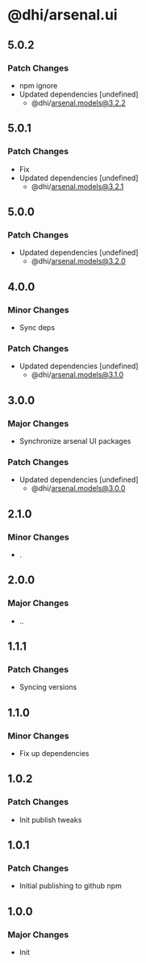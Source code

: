 # @dhi/arsenal.ui

## 5.0.2

### Patch Changes

- npm ignore
- Updated dependencies [undefined]
  - @dhi/arsenal.models@3.2.2

## 5.0.1

### Patch Changes

- Fix
- Updated dependencies [undefined]
  - @dhi/arsenal.models@3.2.1

## 5.0.0

### Patch Changes

- Updated dependencies [undefined]
  - @dhi/arsenal.models@3.2.0

## 4.0.0

### Minor Changes

- Sync deps

### Patch Changes

- Updated dependencies [undefined]
  - @dhi/arsenal.models@3.1.0

## 3.0.0

### Major Changes

- Synchronize arsenal UI packages

### Patch Changes

- Updated dependencies [undefined]
  - @dhi/arsenal.models@3.0.0

## 2.1.0

### Minor Changes

- .

## 2.0.0

### Major Changes

- ..

## 1.1.1

### Patch Changes

- Syncing versions

## 1.1.0

### Minor Changes

- Fix up dependencies

## 1.0.2

### Patch Changes

- Init publish tweaks

## 1.0.1

### Patch Changes

- Initial publishing to github npm

## 1.0.0

### Major Changes

- Init

